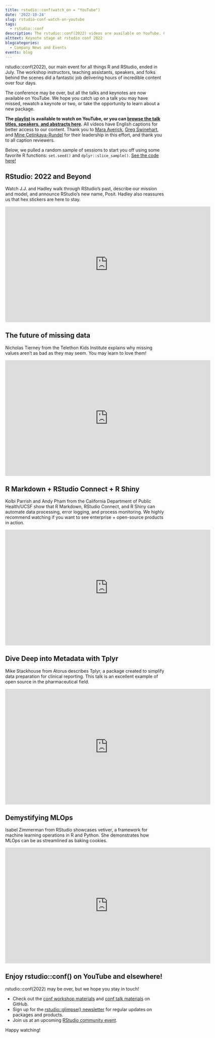 ```yaml
---
title: rstudio::conf(watch_on = "YouTube")
date: '2022-10-24'
slug: rstudio-conf-watch-on-youtube
tags:
  - rstudio::conf
description: The rstudio::conf(2022) videos are available on YouTube. Catch up on a talk you may have missed, rewatch a keynote or two, or take the opportunity to learn about a new package.
alttext: Keynote stage at rstudio conf 2022
blogcategories:
  - Company News and Events
events: blog
---
```


rstudio::conf(2022), our main event for all things R and RStudio, ended in July. The workshop instructors, teaching assistants, speakers, and folks behind the scenes did a fantastic job delivering hours of incredible content over four days.

The conference may be over, but all the talks and keynotes are now available on YouTube. We hope you catch up on a talk you may have missed, rewatch a keynote or two, or take the opportunity to learn about a new package.

**The <a href="https://www.youtube.com/playlist?list=PL9HYL-VRX0oTOwqzVtL_q5T8MNrzn0mdH" target = "_blank">playlist</a> is available to watch on YouTube, or you can <a href="https://rstd.io/conf2022-youtube-dashboard" target = "_blank">browse the talk titles, speakers, and abstracts here</a>.** All videos have English captions for better access to our content. Thank you to <a href="https://twitter.com/dataandme" target = "_blank">Mara Averick</a>, <a href="https://twitter.com/GregSwinehart" target = "_blank">Greg Swinehart</a>, and [Mine Çetinkaya-Rundel](https://twitter.com/minebocek) for their leadership in this effort, and thank you to all caption reviewers.

Below, we pulled a random sample of sessions to start you off using some favorite R functions: `set.seed()` and `dplyr::slice_sample()`. <a href="https://gist.github.com/ivelasq/9d977224cc0dc2c7a72a445e98e23eea" target = "_blank">See the code here!</a>

## RStudio: 2022 and Beyond

Watch J.J. and Hadley walk through RStudio’s past, describe our mission and model, and announce RStudio’s new name, Posit. Hadley also reassures us that hex stickers are here to stay.

<center>
<iframe width="650" height="365.625" src="https://www.youtube.com/embed/u1Gzxg8Pd08" title="YouTube video player" frameborder="0" allow="accelerometer; autoplay; clipboard-write; encrypted-media; gyroscope; picture-in-picture" allowfullscreen></iframe>
</center>

## The future of missing data    

Nicholas Tierney from the Telethon Kids Institute explains why missing values aren’t as bad as they may seem. You may learn to love them!

<center>
<iframe width="650" height="365.625" src="https://www.youtube.com/embed/rH4BP5LCNUE" title="YouTube video player" frameborder="0" allow="accelerometer; autoplay; clipboard-write; encrypted-media; gyroscope; picture-in-picture" allowfullscreen></iframe>
</center>

## R Markdown + RStudio Connect + R Shiny

Kolbi Parrish and Andy Pham from the California Department of Public Health/UCSF show that R Markdown, RStudio Connect, and R Shiny can automate data processing, error logging, and process monitoring. We highly recommend watching if you want to see enterprise + open-source products in action.

<center>
<iframe width="650" height="365.625" src="https://www.youtube.com/embed/hzxBXZyKilM" title="YouTube video player" frameborder="0" allow="accelerometer; autoplay; clipboard-write; encrypted-media; gyroscope; picture-in-picture" allowfullscreen></iframe>
</center>

## Dive Deep into Metadata with Tplyr

Mike Stackhouse from Atorus describes Tplyr, a package created to simplify data preparation for clinical reporting. This talk is an excellent example of open source in the pharmaceutical field.

<center>
<iframe width="650" height="365.625" src="https://www.youtube.com/embed/-8Qp9rcslfw" title="YouTube video player" frameborder="0" allow="accelerometer; autoplay; clipboard-write; encrypted-media; gyroscope; picture-in-picture" allowfullscreen></iframe>
</center>

## Demystifying MLOps

Isabel Zimmerman from RStudio showcases vetiver, a framework for machine learning operations in R and Python. She demonstrates how MLOps can be as streamlined as baking cookies.

<center>
<iframe width="650" height="365.625" src="https://www.youtube.com/embed/hzrFU5-_9-E" title="YouTube video player" frameborder="0" allow="accelerometer; autoplay; clipboard-write; encrypted-media; gyroscope; picture-in-picture" allowfullscreen></iframe>
</center>

## Enjoy rstudio::conf() on YouTube and elsewhere!

rstudio::conf(2022) may be over, but we hope you stay in touch!

* Check out the <a href="https://github.com/rstudio-conf-2022" target = "_blank">conf workshop materials</a> and <a href="https://github.com/rstudio/rstudio-conf/tree/master/2022#readme" target = "_blank">conf talk materials</a> on GitHub.
* Sign up for the <a href="https://rstudio.us14.list-manage.com/subscribe?u=30b7cf57971cc507451f06dbc&id=89edf19468" target = "_blank">rstudio::glimpse() newsletter</a> for regular updates on packages and products.
* Join us at an upcoming <a href="https://colorado.rstudio.com/rsc/upcoming-community-events/Upcoming%20Community%20Events.html" target = "_blank">RStudio community event</a>.

Happy watching!

